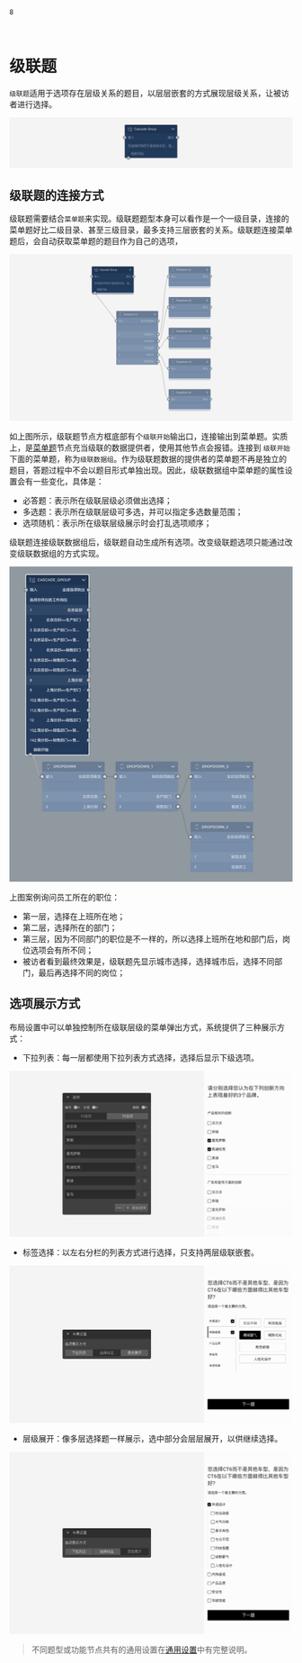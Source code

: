 ```index
8
```

```tag

```

```summary

```
# 级联题

`级联题`适用于选项存在层级关系的题目，以层层嵌套的方式展现层级关系，让被访者进行选择。

<img src='../assets/questionnaireNodes/08cascade/node.png'>

## 级联题的连接方式

级联题需要结合`菜单题`来实现。级联题题型本身可以看作是一个一级目录，连接的菜单题好比二级目录、甚至三级目录，最多支持三层嵌套的关系。级联题连接菜单题后，会自动获取菜单题的题目作为自己的选项，

<img src='../assets/questionnaireNodes/08cascade/canvas.png'>

如上图所示，级联题节点方框底部有个`级联开始`输出口，连接输出到菜单题。实质上，是[菜单题](./07dropdown.md)节点充当级联的数据提供者，使用其他节点会报错。连接到 `级联开始`下面的菜单题，称为`级联数据组`。作为级联题数据的提供者的菜单题不再是独立的题目，答题过程中不会以题目形式单独出现。因此，级联数据组中菜单题的属性设置会有一些变化，具体是：

+ 必答题：表示所在级联层级必须做出选择；
+ 多选题：表示所在级联层级可多选，并可以指定多选数量范围；
+ 选项随机：表示所在级联层级展示时会打乱选项顺序；

级联题连接级联数据组后，级联题自动生成所有选项。改变级联题选项只能通过改变级联数据组的方式实现。

<img src='../assets/questionnaireNodes/08cascade/cascade.png'>

上图案例询问员工所在的职位：
+ 第一层，选择在上班所在地；
+ 第二层，选择所在的部门；
+ 第三层，因为不同部门的职位是不一样的，所以选择上班所在地和部门后，岗位选项会有所不同；
+ 被访者看到最终效果是，级联题先显示城市选择，选择城市后，选择不同部门，最后再选择不同的岗位；


## 选项展示方式

布局设置中可以单独控制所在级联层级的菜单弹出方式，系统提供了三种展示方式：
+ 下拉列表：每一层都使用下拉列表方式选择，选择后显示下级选项。

<img src='../assets/questionnaireNodes/08cascade/dropdown.png'>

+ 标签选择：以左右分栏的列表方式进行选择，只支持两层级联嵌套。

<img src='../assets/questionnaireNodes/08cascade/tabs.png'>

+ 层级展开：像多层选择题一样展示，选中部分会层层展开，以供继续选择。

<img src='../assets/questionnaireNodes/08cascade/expand.png'>

> 不同题型或功能节点共有的通用设置在[通用设置](../../11nodeSettings/concept.md)中有完整说明。